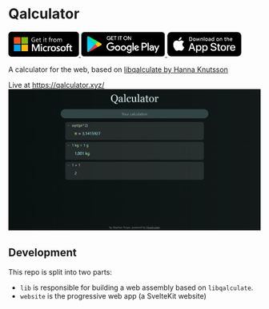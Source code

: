 # Qalculator

<a href="https://www.microsoft.com/store/productId/9P4866X24PD3">
	<img src="website/static/badge-microsoft-store.svg" alt="Get it from Microsoft" height="50" />
</a>
<a href="https://play.google.com/store/apps/details?id=xyz.qalculator.twa">
	<img src="website/static/badge-google-play.png" alt="Get it on Google Play" height="50" />
</a>
<a href="https://apps.apple.com/app/qalculator-xyz/id1611421527">
	<img src="website/static/badge-appstore.png" alt="Get it on Apple AppStore" height="50" />
</a>

A calculator for the web, based on [libqalculate by Hanna Knutsson](https://github.com/Qalculate/libqalculate)

Live at https://qalculator.xyz/
[![Screenshot](website/static/app_screenshot_desktop.png)](https://qalculator.xyz/)

## Development

This repo is split into two parts:

-   `lib` is responsible for building a web assembly based on `libqalculate`.
-   `website` is the progressive web app (a SvelteKit website)

